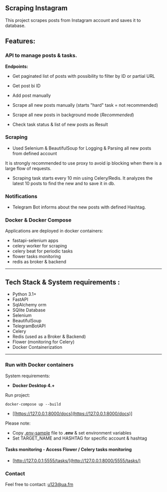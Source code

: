 ## Scraping Instagram

This project scrapes posts from Instagram account and saves it to database.

## Features:
### API to manage posts & tasks.


  **Endpoints:** 
   * Get paginated list of posts with possibility to filter by ID or partial URL

   * Get post bi ID

   * Add post manually

   * Scrape all new posts manually (starts "hard" task = not recommended)

   * Scrape all new posts in background mode (*Recommended*)

   * Check task status & list of new posts as Result

### Scraping

  * Used Selenium & BeautifulSoup for Logging & Parsing all new posts from defined account 
 
  It is strongly recommended to use proxy to avoid ip blocking when there is a large flow of requests.


 * Scraping task starts every 10 min using Celery/Redis. 
  It analyzes the latest 10 posts to find the new and to save it in db.

### Notifications 

 * Telegram Bot informs about the new posts with defined Hashtag.

### Docker & Docker Compose 

Applications are deployed in docker containers:
- fastapi-selenium apps
- celery worker for scraping
- celery beat for periodic tasks
- flower tasks monitoring
- redis as broker & backend

___
## Tech Stack & System requirements :

* Python 3.1+
* FastAPI
* SqlAlchemy orm
* SQlite Database
* Selenium
* BeautifulSoup
* TelegramBotAPI
* Celery
* Redis (used as a Broker & Backend)
* Flower (monitoring for Celery)
* Docker Containerization

---

### Run with Docker containers
 System requirements:

* **Docker Desktop 4.+**

Run project:
```
docker-compose up --build
```
- [[https://127.0.0.1:8000/docs](https://127.0.0.1:8000/docs)]

Please note:
   * Copy [.env-sample](.env-sample) file to **.env** & set environment variables
   * Set TARGET_NAME and HASHTAG  for specific account & hashtag


#### Tasks monitoring - Access Flower / Celery tasks monitoring
   - [http://127.0.0.1:5555/tasks/](http://127.0.0.1:8000/5555/tasks/)

### Contact
Feel free to contact: u123@ua.fm
